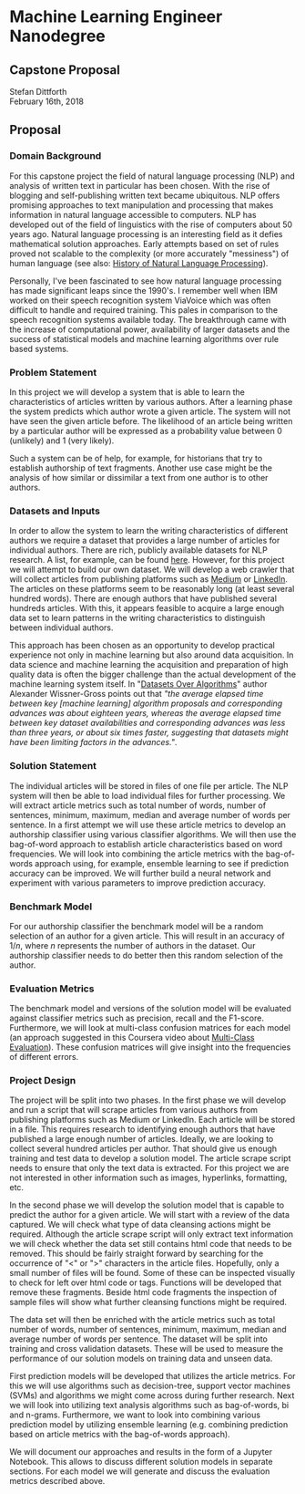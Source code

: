 # Machine Learning Engineer Nanodegree
## Capstone Proposal
Stefan Dittforth  
February 16th, 2018

## Proposal
### Domain Background
For this capstone project the field of natural language processing (NLP) and analysis of written text in particular has been chosen. With the rise of blogging and self-publishing written text became ubiquitous. NLP offers promising approaches to text manipulation and processing that makes information in natural language accessible to computers. NLP has developed out of the field of linguistics with the rise of computers about 50 years ago. Natural language processing is an interesting field as it defies mathematical solution approaches. Early attempts based on set of rules proved not scalable to the complexity (or more accurately "messiness") of human language (see also: [History of Natural Language Processing](https://en.wikipedia.org/wiki/Natural-language_processing)).

Personally, I've been fascinated to see how natural language processing has made significant leaps since the 1990's. I remember well when IBM worked on their speech recognition system ViaVoice which was often difficult to handle and required training. This pales in comparison to the speech recognition systems available today. The breakthrough came with the increase of computational power, availability of larger datasets and the success of statistical models and machine learning algorithms over rule based systems.

### Problem Statement
In this project we will develop a system that is able to learn the characteristics of articles written by various authors. After a learning phase the system predicts which author wrote a given article. The system will not have seen the given article before. The likelihood of an article being written by a particular author will be expressed as a probability value between 0 (unlikely) and 1 (very likely).

Such a system can be of help, for example, for historians that try to establish authorship of text fragments. Another use case might be the analysis of how similar or dissimilar a text from one author is to other authors.

### Datasets and Inputs
In order to allow the system to learn the writing characteristics of different authors we require a dataset that provides a large number of articles for individual authors. There are rich, publicly available datasets for NLP research. A list, for example, can be found [here](https://github.com/niderhoff/nlp-datasets). However, for this project we will attempt to build our own dataset. We will develop a web crawler that will collect articles from publishing platforms such as [Medium](https://medium.com/) or [LinkedIn](https://www.linkedin.com/). The articles on these platforms seem to be reasonably long (at least several hundred words). There are enough authors that have published several hundreds articles. With this, it appears feasible to acquire a large enough data set to learn patterns in the writing characteristics to distinguish between individual authors.

This approach has been chosen as an opportunity to develop practical experience not only in machine learning but also around data acquisition. In data science and machine learning the acquisition and preparation of high quality data is often the bigger challenge than the actual development of the machine learning system itself. In "[Datasets Over Algorithms](https://www.edge.org/response-detail/26587)" author Alexander Wissner-Gross points out that *"the average elapsed time between key [machine learning] algorithm proposals and corresponding advances was about eighteen years, whereas the average elapsed time between key dataset availabilities and corresponding advances was less than three years, or about six times faster, suggesting that datasets might have been limiting factors in the advances."*.

### Solution Statement
The individual articles will be stored in files of one file per article. The NLP system will then be able to load individual files for further processing. We will extract article metrics such as total number of words, number of sentences, minimum, maximum, median and average number of words per sentence. In a first attempt we will use these article metrics to develop an authorship classifier using various classifier algorithms. We will then use the bag-of-word approach to establish article characteristics based on word frequencies. We will look into combining the article metrics with the bag-of-words approach using, for example, ensemble learning to see if prediction accuracy can be improved. We will further build a neural network and experiment with various parameters to improve prediction accuracy.

### Benchmark Model
For our authorship classifier the benchmark model will be a random selection of an author for a given article. This will result in an accuracy of  $1/n$, where $n$ represents the number of authors in the dataset. Our authorship classifier needs to do better then this random selection of the author.

### Evaluation Metrics
The benchmark model and versions of the solution model will be evaluated against classifier metrics such as precision, recall and the F1-score. Furthermore, we will look at multi-class confusion matrices for each model (an approach suggested in this Coursera video about [Multi-Class Evaluation](https://www.coursera.org/learn/python-machine-learning/lecture/1ugJR/multi-class-evaluation)). These confusion matrices will give insight into the frequencies of different errors.

### Project Design
The project will be split into two phases. In the first phase we will develop and run a script that will scrape articles from various authors from publishing platforms such as Medium or LinkedIn. Each article will be stored in a file. This requires research to identifying enough authors  that have published a large enough number of articles. Ideally, we are looking to collect several hundred articles per author. That should give us enough training and test data to develop a solution model. The article scrape script needs to ensure that only the text data is extracted. For this project we are not interested  in other information such as images, hyperlinks, formatting, etc.

In the second phase we will develop the solution model that is capable to predict the author for a given article. We will start with a review of the data captured. We will check what type of data cleansing actions might be required. Although the article scrape script will only extract text information we will check whether the data set still contains html code that needs to be removed. This should be fairly straight forward by searching for the occurrence of "<" or ">" characters in the article files. Hopefully, only a small number of files will be found. Some of these can be inspected visually to check for left over html code or tags. Functions will be developed that remove these fragments. Beside html code fragments the inspection of sample files will show what further cleansing functions might be required.

The data set will then be enriched with the article metrics such as total number of words, number of sentences, minimum, maximum, median and average number of words per sentence. The dataset will be split into training and cross validation datasets. These will be used to measure the performance of our solution models on training data and unseen data.

First prediction models will be developed that utilizes  the article metrics. For this we will use algorithms such as decision-tree, support vector machines (SVMs) and algorithms we might come across during further research. Next we will look into utilizing text analysis algorithms such as bag-of-words, bi and n-grams. Furthermore, we want to look into combining various prediction model by utilizing ensemble learning (e.g. combining prediction based on article metrics with the bag-of-words approach).

We will document our approaches and results in the form of a Jupyter Notebook. This allows to discuss different solution models in separate sections. For each model we will generate and discuss the evaluation metrics described above.

